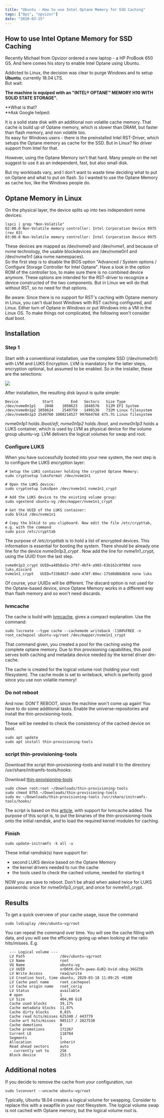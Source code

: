 ```yaml
---
title: "Ubuntu - How to use Intel Optane Memory for SSD Caching"
tags: ["Ops", "opvizor"]
date: "2020-03-25"
---
```


## How to use Intel Optane Memory for SSD Caching

Recently Michael from Opvizor ordered a new laptop - a HP ProBook 650 G5. And here comes his story to enable Intel Optane using Ubuntu.

Addicted to Linux, the decision was clear to purge Windows and to setup **Ubuntu**, currently 18.04 LTS.  
But wait:

**The machine is equiped with an "INTEL® OPTANE™ MEMORY H10 WITH SOLID STATE STORAGE".**

**What is that?  
**Ask Google helped:

It is a solid state disk with an additional non volatile cache memory. That cache is build up of Optane memory, which is slower than DRAM, but faster than flash memory, and non volatile too.  
Its easy for Windows users - there is the preinstalled Intel RST-Driver, which setups the Optane memory as cache for the SSD. But in Linux? No driver support from Intel for that.

However, using the Optane Memory isn't that hard. Many people on the net suggest to use it as an independent, fast, but also small disk.

But my workloads vary, and I don't want to waste time deciding what to put on Optane and what to put on flash. So I wanted to use the Optane Memory as cache too, like the Windows people do.

## Optane Memory in Linux

On the physical layer, the device splits up into two independent nvme devices:

```
lspci | grep "Non-Volatile"
02:00.0 Non-Volatile memory controller: Intel Corporation Device 0975 (rev 03)
03:00.0 Non-Volatile memory controller: Intel Corporation Device 0975
```

These devices are mapped as /dev/nvme0 and /dev/nvme1, and because of nvme technology, the usable blockdevices are /dev/nvme0n1 and /dev/nvme1n1 (aka nvme namespaces).  
So the first step is to disable the BIOS option "Advanced / System options / Configure Storage Controller for Intel Optane". Have a look in the option ROM of the controller too, to make sure there is no combined device anymore. These options are intended for the RST-driver to recognize a device constructed of the two components. But in Linux we will do that without RST, so no need for that options.

Be aware: Since there is no support for RST's caching with Optane memory in Linux, you can't dual boot Windows with RST caching configured, and Linux. Either turn of Optane in Windows or put Windows into a VM in the Linux OS. To make things not complicated, the following won't consider dual boot.

## Installation

### Step 1

Start with a conventional installation, use the complete SSD (/dev/nvme0n1) with LVM and LUKS Encryption. LVM is mandatory for the latter steps, encryption optional, but assumed to be enabled. So in the installer, these are the selections:

![](/images/blog/install.png)

After installation, the resulting disk layout is quite simple:

```
Device           Start        End   Sectors   Size Type
/dev/nvme0n1p1    2048    1050623   1048576   512M EFI System
/dev/nvme0n1p2 1050624    2549759   1499136   732M Linux filesystem
/dev/nvme0n1p3 2549760 1000214527 997664768 475.7G Linux filesystem
```

nvme0n1p1 holds _/boot/efi_, _nvme0n1p2_ holds _/boot_, and _nvme0n1p3_ holds a LUKS container, which is used by LVM as physical device for the volume group _ubuntu-vg_. LVM delivers the logical volumes for swap and root.

### Configure LUKS

When you have successfully booted into your new system, the next step is to configure the LUKS encryption layer:

```
# Setup the LUKS container holding the crypted Optane Memory:
sudo cryptsetup luksFormat /dev/nvme1n1

# Open the LUKS device:
sudo cryptsetup luksOpen /dev/nvme1n1 nvme1n1_crypt

# Add the LUKS device to the existing volume group:
sudo vgextend ubuntu-vg /dev/mapper/nvme1n1_crypt

# Get the UUID of the LUKS container:
sudo blkid /dev/nvme1n1

# Copy the blkid to you clipboard. Now edit the file /etc/crypttab, e.g. with the command 
sudo pico /etc/crypttab 
```

The purpose of _/etc/crypttab_ is to hold a list of encrypted devices. This information is essential for booting the system. There should be already one line for the device _nvme0n1p3\_crypt_ . Now add the line for nvme1n1\_crypt, using the UUID from the last step.

```
nvme0n1p3_crypt UUID=a4850a5a-3f97-4bf4-a965-63b162c0f88d none luks,discard
nvme1n1_crypt   UUID=f338d02f-de8d-478f-80ec-175d0d88db58 none luks
```

Of course, your UUIDs will be different. The discard option is not used for the Optane-based device, since Optane Memory works in a different way than flash memory and so won't need discards.

### lvmcache

The cache is build with [lvmcache](https://wiki.archlinux.org/index.php/LVM#LVM_cache), gives a compact explanation. Use the command:

```
sudo lvcreate --type cache --cachemode writeback -l100%FREE -n root_cachepool ubuntu-vg/root /dev/mapper/nvme1n1_crypt
```

That command given, you created a pool for the caching using the complete optane memory. Due to thin provisioning capabilities, this pool serves both caching and metadata device needed by the kernel driver dm-cache.

The cache is created for the logical volume root (holding your root filesystem). The cache mode is set to writeback, which is perfectly good since you use non volatile memory!

### Do not reboot

And now: DON'T REBOOT, since the machine won't come up again! You have to do some additional tasks. Enable the universe-repositories and install the thin-provisioning-tools.

These will be needed to check the consistency of the cached device on boot.

```
sudo apt update
sudo apt install thin-provisioning-tools
```

### script thin-provisioning-tools

Download the script thin-provisioning-tools and install it to the directory /usr/share/initramfs-tools/hooks:

Download [thin-provisioning-tools](https://storage.googleapis.com/opvizor/thin-provisioning-tools)

```
sudo chown root:root ~/Downloads/thin-provisioning-tools
sudo chmod 0755 ~/Downloads/thin-provisioning-tools
sudo mv ~/Downloads/thin-provisioning-tools /usr/share/initramfs-tools/hooks/
```

The script is based on this [article](https://bugs.launchpad.net/ubuntu/+source/lvm2/+bug/1634697), with support for lvmcache added. The purpose of this script is, to put the binaries of the thin-provisioning-tools onto the initial ramdisk, and to load the required kernel modules for caching.

### Finish

```
sudo update-initramfs -k all -u
```

These initial ramdisk(s) have support for:

- second LUKS device based on the Optane Memory
- the kernel drivers needed to run the cache
- the tools used to check the cached volume, needed for starting it

NOW you are save to reboot. Don't be afraid when asked twice for LUKS passwords: once for nvme0n1p3\_crypt, and once for nvme1n1\_crypt.

## Results

To get a quick overview of your cache usage, issue the command

```
sudo lvdisplay /dev/ubuntu-vg/root
```

You can repeat the command over time. You will see the cache filling with data, and you will see the efficiency going up when looking at the ratio hits/misses. E.g.

```
  --- Logical volume ---
  LV Path                /dev/ubuntu-vg/root
  LV Name                root
  VG Name                ubuntu-vg
  LV UUID                xrD6tK-Ovfn-pweo-EuR2-bvid-xBsg-36GZ5b
  LV Write Access        read/write
  LV Creation host, time ubuntu, 2020-03-18 11:09:25 +0100
  LV Cache pool name     root_cachepool
  LV Cache origin name   root_corig
  LV Status              available
  # open                 1
  LV Size                464,00 GiB
  Cache used blocks      39,17%
  Cache metadata blocks  11,07%
  Cache dirty blocks     0,01%
  Cache read hits/misses 625340 / 443779
  Cache wrt hits/misses  985117 / 2027530
  Cache demotions        0
  Cache promotions       172267
  Current LE             118784
  Segments               1
  Allocation             inherit
  Read ahead sectors     auto
  - currently set to     256
  Block device           253:5
```

## Additional notes

If you decide to remove the cache from your configuration, run

```
sudo lvconvert --uncache ubuntu-vg/root
```

Typically, Ubuntu 18.04 creates a logical volume for swapping. Consider to replace this with a swapfile in your root filesystem. The logical volume swap is not cached with Optane memory, but the logical volume root is.
